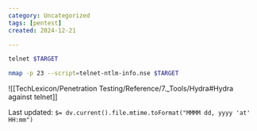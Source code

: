 ```yaml
---
category: Uncategorized
tags: [pentest]
created: 2024-12-21

---
```

```bash - kali
telnet $TARGET
```

```bash  - kali
nmap -p 23 --script=telnet-ntlm-info.nse $TARGET
```

![[TechLexicon/Penetration Testing/Reference/7._Tools/Hydra#Hydra against telnet]]


Last updated: `$= dv.current().file.mtime.toFormat("MMMM dd, yyyy 'at' HH:mm")`
